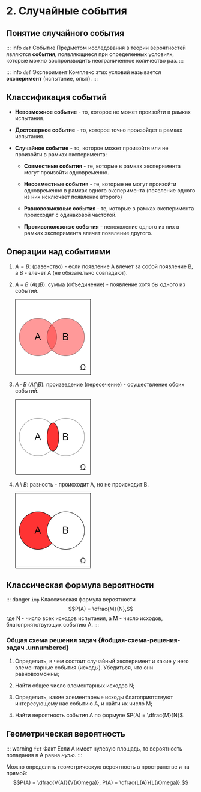 # 2. Случайные события

## Понятие случайного события

::: info `def`  Событие
Предметом исследования в теории вероятностей являются **события**,
появляющиеся при определенных условиях, которые можно воспроизводить
неограниченное количество раз. 
:::

::: info `def`  Эксперимент
Комплекс этих условий называется **эксперимент** (испытание, опыт).
:::

## Классификация событий

-   **Невозможное событие** - то, которое не может произойти в рамках
    испытания.

-   **Достоверное событие** - то, которое точно произойдет в рамках
    испытания.

-   **Случайное событие** - то, которое может произойти или не произойти в
    рамках эксперимента:

    -   **Совместные события** - те, которые в рамках эксперимента могут
        произойти одновременно.

    -   **Несовместные события** - те, которые не могут произойти
        одновременно в рамках одного эксперимента (появление одного из
        них исключает появление второго)

    -   **Равновозможные события** - те, которые в рамках эксперимента
        происходят с одинаковой частотой.

    -   **Противоположные события** - непоявление одного из них в рамках
        эксперимента влечет появление другого.

## Операции над событиями

1.  $A=B$: (равенство) - если появление A влечет за собой появление B, а
    B - влечет A (не обязательно совпадают).

2.  $A+B\ (A \bigcup B)$: сумма (объединение) - появление хотя бы одного
    из событий.

    ![Сумма](../images/сумма.png)
    

3.  $A \cdot B\ (A \bigcap B)$: произведение (пересечение) -
    осуществление обоих событий.

    ![Произведение](../images/произв.png)

4.  $A \setminus B$: разность - происходит A, но не происходит B.

    ![Разность](../images/разность.png)
## Классическая формула вероятности

::: danger `imp` Классическая формула вероятности
$$P(A) = \dfrac{M}{N},$$
где N - число всех исходов испытания, а M -
число исходов, благоприятствующих событию A.
:::


### Общая схема решения задач {#общая-схема-решения-задач .unnumbered}

1.  Определить, в чем состоит случайный эксперимент и какие у него
    элементарные события (исходы). Убедиться, что они равновозможны;

2.  Найти общее число элементарных исходов N;

3.  Определить, какие элементарные исходы благоприятствуют интересующему
    нас событию А, и найти их число M;

4.  Найти вероятность события А по формуле $P(A) = \dfrac{M}{N}$.

## Геометрическая вероятность

::: warning `fct` Факт
Если А имеет нулевую площадь, то вероятность попадания в А равна *нулю*.
:::

Можно определить геометрическую вероятность в пространстве и на прямой:
$$P(A) = \dfrac{V(A)}{V(\Omega)}, P(A) = \dfrac{L(A)}{L(\Omega)}.$$
